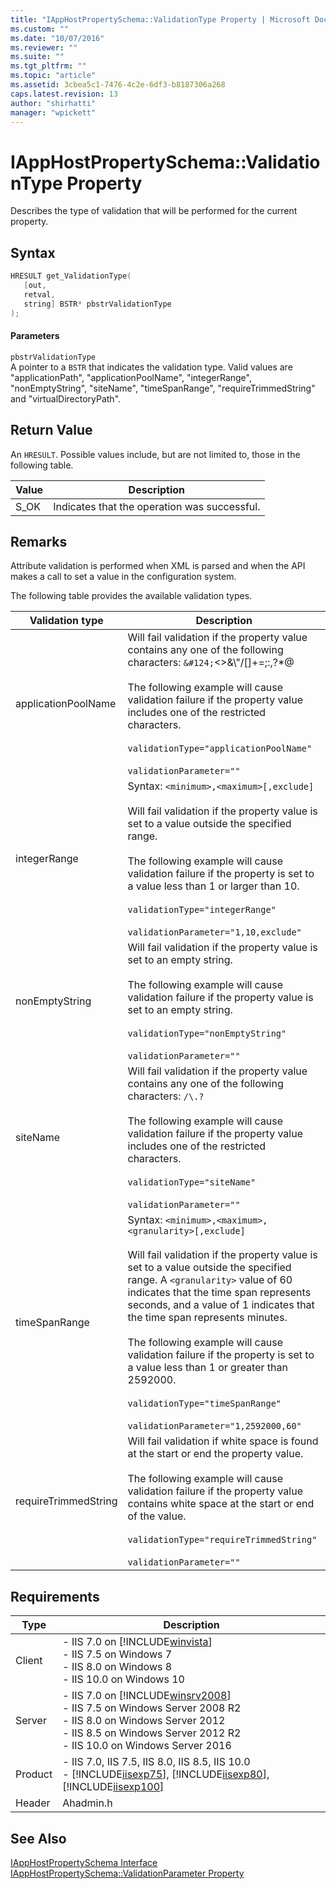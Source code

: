 ```yaml
---
title: "IAppHostPropertySchema::ValidationType Property | Microsoft Docs"
ms.custom: ""
ms.date: "10/07/2016"
ms.reviewer: ""
ms.suite: ""
ms.tgt_pltfrm: ""
ms.topic: "article"
ms.assetid: 3cbea5c1-7476-4c2e-6df3-b8187306a268
caps.latest.revision: 13
author: "shirhatti"
manager: "wpickett"
---
```

# IAppHostPropertySchema::ValidationType Property
Describes the type of validation that will be performed for the current property.  
  
## Syntax  
  
```cpp  
HRESULT get_ValidationType(  
   [out,  
   retval,  
   string] BSTR* pbstrValidationType  
);  
```  
  
#### Parameters  
 `pbstrValidationType`  
 A pointer to a `BSTR` that indicates the validation type. Valid values are "applicationPath", "applicationPoolName", "integerRange", "nonEmptyString", "siteName", "timeSpanRange", "requireTrimmedString" and "virtualDirectoryPath".  
  
## Return Value  
 An `HRESULT`. Possible values include, but are not limited to, those in the following table.  
  
|Value|Description|  
|-----------|-----------------|  
|S_OK|Indicates that the operation was successful.|  
  
## Remarks  
 Attribute validation is performed when XML is parsed and when the API makes a call to set a value in the configuration system.  
  
 The following table provides the available validation types.  
  
|Validation type|Description|  
|---------------------|-----------------|  
|applicationPoolName|Will fail validation if the property value contains any one of the following characters: `&#124;`<>&\\"/[]+=;:,?*@<br /><br /> The following example will cause validation failure if the property value includes one of the restricted characters.<br /><br /> `validationType="applicationPoolName"`<br /><br /> `validationParameter=""`|  
|integerRange|Syntax: `<minimum>,<maximum>[,exclude]`<br /><br /> Will fail validation if the property value is set to a value outside the specified range.<br /><br /> The following example will cause validation failure if the property is set to a value less than 1 or larger than 10.<br /><br /> `validationType="integerRange"`<br /><br /> `validationParameter="1,10,exclude"`|  
|nonEmptyString|Will fail validation if the property value is set to an empty string.<br /><br /> The following example will cause validation failure if the property value is set to an empty string.<br /><br /> `validationType="nonEmptyString"`<br /><br /> `validationParameter=""`|  
|siteName|Will fail validation if the property value contains any one of the following characters: `/\.?`<br /><br /> The following example will cause validation failure if the property value includes one of the restricted characters.<br /><br /> `validationType="siteName"`<br /><br /> `validationParameter=""`|  
|timeSpanRange|Syntax: `<minimum>,<maximum>,<granularity>[,exclude]`<br /><br /> Will fail validation if the property value is set to a value outside the specified range. A `<granularity>` value of 60 indicates that the time span represents seconds, and a value of 1 indicates that the time span represents minutes.<br /><br /> The following example will cause validation failure if the property is set to a value less than 1 or greater than 2592000.<br /><br /> `validationType="timeSpanRange"`<br /><br /> `validationParameter="1,2592000,60"`|  
|requireTrimmedString|Will fail validation if white space is found at the start or end the property value.<br /><br /> The following example will cause validation failure if the property value contains white space at the start or end of the value.<br /><br /> `validationType="requireTrimmedString"`<br /><br /> `validationParameter=""`|  
  
## Requirements  
  
|Type|Description|  
|----------|-----------------|  
|Client|-   IIS 7.0 on [!INCLUDE[winvista](../../wmi-provider/includes/winvista-md.md)]<br />-   IIS 7.5 on Windows 7<br />-   IIS 8.0 on Windows 8<br />-   IIS 10.0 on Windows 10|  
|Server|-   IIS 7.0 on [!INCLUDE[winsrv2008](../../wmi-provider/includes/winsrv2008-md.md)]<br />-   IIS 7.5 on Windows Server 2008 R2<br />-   IIS 8.0 on Windows Server 2012<br />-   IIS 8.5 on Windows Server 2012 R2<br />-   IIS 10.0 on Windows Server 2016|  
|Product|-   IIS 7.0, IIS 7.5, IIS 8.0, IIS 8.5, IIS 10.0<br />-   [!INCLUDE[iisexp75](../../web-development-reference/native-code-api-reference/includes/iisexp75-md.md)], [!INCLUDE[iisexp80](../../web-development-reference/native-code-api-reference/includes/iisexp80-md.md)], [!INCLUDE[iisexp100](../../web-development-reference/native-code-api-reference/includes/iisexp100-md.md)]|  
|Header|Ahadmin.h|  
  
## See Also  
 [IAppHostPropertySchema Interface](../../web-development-reference\webdev-native-api-reference/iapphostpropertyschema-interface.md)   
 [IAppHostPropertySchema::ValidationParameter Property](../../web-development-reference\webdev-native-api-reference/iapphostpropertyschema-validationparameter-property.md)